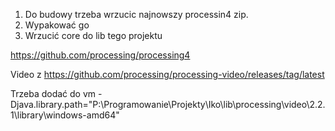 1. Do budowy trzeba wrzucic najnowszy processin4 zip.
2. Wypakować go
3. Wrzucić core do lib tego projektu

https://github.com/processing/processing4


Video z https://github.com/processing/processing-video/releases/tag/latest


Trzeba dodać do vm
-Djava.library.path="P:\Programowanie\Projekty\Iko\lib\processing\video\2.2.1\library\windows-amd64"